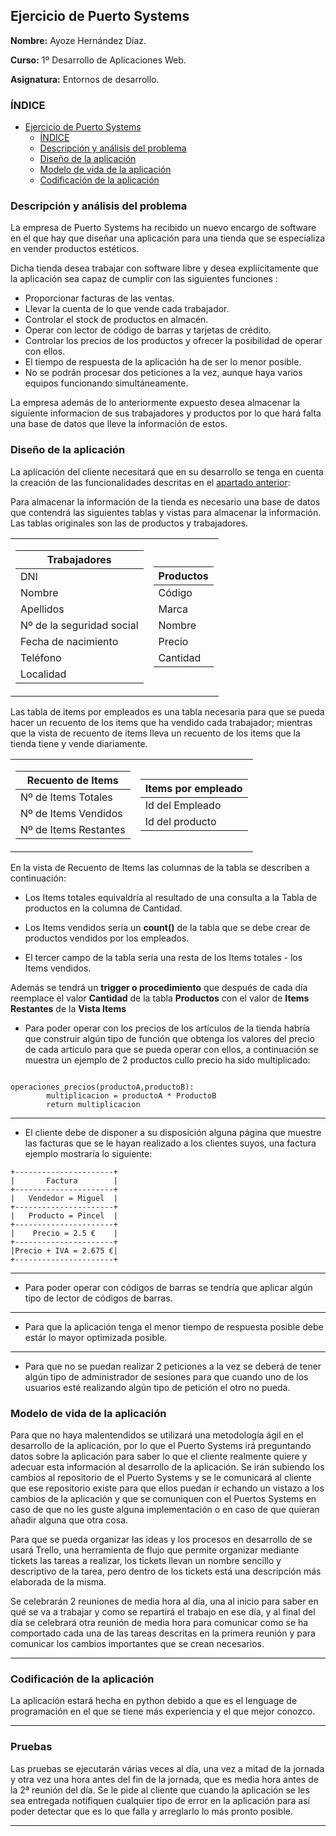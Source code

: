 ## Ejercicio de Puerto Systems <a name=id0></a>

**Nombre:** Ayoze Hernández Díaz.

**Curso:** 1º Desarrollo de Aplicaciones Web.

**Asignatura:** Entornos de desarrollo.

### ÍNDICE

- [Ejercicio de Puerto Systems](#)
  - [ÍNDICE](#índice)
  - [Descripción y análisis del problema <a name=id1></a>](#descripción-y-análisis-del-problema-)
  - [Diseño de la aplicación <a name=id2></a>](#diseño-de-la-aplicación-)
  - [Modelo de vida de la aplicación <a name=id3></a>](#modelo-de-vida-de-la-aplicación-)
  - [Codificación de la aplicación <a name=id4></a>](#codificación-de-la-aplicación-)
  
### Descripción y análisis del problema <a name=id1></a>

La empresa de Puerto Systems ha recibido un nuevo encargo de software en el que hay que diseñar una aplicación para una tienda que se especializa en vender productos estéticos.

Dicha tienda desea trabajar con software libre y desea expliícitamente que la aplicación sea capaz de cumplir con las siguientes funciones <a name=idfunciones></a>:

+ Proporcionar facturas de las ventas.
+ Llevar la cuenta de lo que vende cada trabajador.
+ Controlar el stock de productos en almacén.
+ Operar con lector de código de barras y tarjetas de crédito.
+ Controlar los precios de los productos y ofrecer la posibilidad de operar con ellos.
+ El tiempo de respuesta de la aplicación ha de ser lo menor posible.
+ No se podrán procesar dos peticiones a la vez, aunque haya varios equipos funcionando simultáneamente.

La empresa además de lo anteriormente expuesto desea almacenar la siguiente informacion de sus trabajadores y productos por lo que hará falta una base de datos que lleve la información de estos.

### Diseño de la aplicación <a name=id2></a>

La aplicación del cliente necesitará que en su desarrollo se tenga en cuenta la creación de las funcionalidades descritas en el [apartado anterior](#idfunciones):

Para almacenar la información de la tienda es necesario una base de datos que contendrá las siguientes tablas y vistas para almacenar la información. Las tablas originales son las de productos y trabajadores. 

<table>
<tr>
<td>

|   Trabajadores   |
|------------------|
|DNI|
|Nombre|
|Apellidos|
|Nº de la seguridad social|
|Fecha de nacimiento|
|Teléfono|
|Localidad|


</td><td>

| Productos | 
|-----------|
|  Código  |
|  Marca   |
|  Nombre  |
|  Precio  |
| Cantidad |

</td>
</table>

Las tabla de items por empleados es una tabla necesaria para que se pueda hacer un recuento de los items que ha vendido cada trabajador; mientras que la vista de recuento de items lleva un recuento de los items que la tienda tiene y vende diariamente.

<table>
<td>

|  Recuento de Items  | 
|---------------------|
| Nº de Items Totales |
|Nº de Items Vendidos |
|Nº de Items Restantes|

</td> 

<td>

|  Items por empleado | 
|---------------------|
|   Id del Empleado   |
|   Id del producto   |

</td> 

</tr>
</table>

En la vista de Recuento de Items las columnas de la tabla se describen a continuación:

+ Los Items totales equivaldría al resultado de una consulta a la Tabla de productos en la columna de Cantidad.

+ Los Items vendidos sería un **count()** de la tabla que se debe crear de productos vendidos por los empleados.

+ El tercer campo de la tabla sería una resta de los Items totales - los Items vendidos.

Además se tendrá un **trigger o procedimiento** que después de cada día reemplace el valor **Cantidad** de la tabla **Productos** con el valor de **Items Restantes** de la **Vista Items**

+ Para poder operar con los precios de los artículos de la tienda habría que construir algún tipo de función que obtenga los valores del precio de cada artículo para que se pueda operar con ellos, a continuación se muestra un ejemplo de 2 productos cullo precio ha sido multiplicado:


```

operaciones_precios(productoA,productoB):
        multiplicacion = productoA * ProductoB
        return multiplicacion

```

----

+ El cliente debe de disponer a su disposición alguna página que muestre las facturas que se le hayan realizado a los clientes suyos, una factura ejemplo mostraría lo siguiente:

```
+----------------------+
|       Factura        |
+----------------------+
|   Vendedor = Miguel  |
+----------------------+
|   Producto = Pincel  |
+----------------------+
|    Precio = 2.5 €    |
+----------------------+
|Precio + IVA = 2.675 €|
+----------------------+
```

----

+ Para poder operar con códigos de barras se tendría que aplicar algún tipo de lector de códigos de barras.

----

+ Para que la aplicación tenga el menor tiempo de respuesta posible debe estár lo mayor optimizada posible. 

----

+ Para que no se puedan realizar 2 peticiones a la vez se deberá de tener algún tipo de administrador de sesiones para que cuando uno de los usuarios esté realizando algún tipo de petición el otro no pueda.

### Modelo de vida de la aplicación <a name=id3></a>

Para que no haya malentendidos se utilizará una metodología ágil en el desarrollo de la aplicación, por lo que el Puerto Systems irá preguntando datos sobre la aplicación para saber lo que el cliente realmente quiere y adecuar esta información al desarrollo de la aplicación. Se irán subiendo los cambios al repositorio de el Puerto Systems y se le comunicará al cliente que ese repositorio existe para que ellos puedan ir echando un vistazo a los cambios de la aplicación y que se comuniquen con el Puertos Systems en caso de que no les guste alguna implementación o en caso de que quieran añadir alguna que otra cosa.

Para que se pueda organizar las ideas y los procesos en desarrollo de se usará Trello, una herramienta de flujo que permite organizar mediante tickets las tareas a realizar, los tickets llevan un nombre sencillo y descriptivo de la tarea, pero dentro de los tickets está una descripción más elaborada de la misma.

Se celebrarán 2 reuniones de media hora al día, una al inicio para saber en qué se va a trabajar y como se repartirá el trabajo en ese día, y al final del día se celebrará otra reunión de media hora para comunicar como se ha comportado cada una de las tareas descritas en la primera reunión y para comunicar los cambios importantes que se crean necesarios. 

---

### Codificación de la aplicación <a name=id4></a>

La aplicación estará hecha en python debido a que es el lenguage de programación en el que se tiene más experiencia y el que mejor conozco.

---

### Pruebas <a name=id5></a>

Las pruebas se ejecutarán várias veces al día, una vez a mitad de la jornada y otra vez una hora antes del fin de la jornada, que es media hora antes de la 2ª reunión del día. Se le pide al cliente que cuando la aplicación se les sea entregada notifiquen cualquier tipo de error en la aplicación para así poder detectar que es lo que falla y arreglarlo lo más pronto posible.

---

